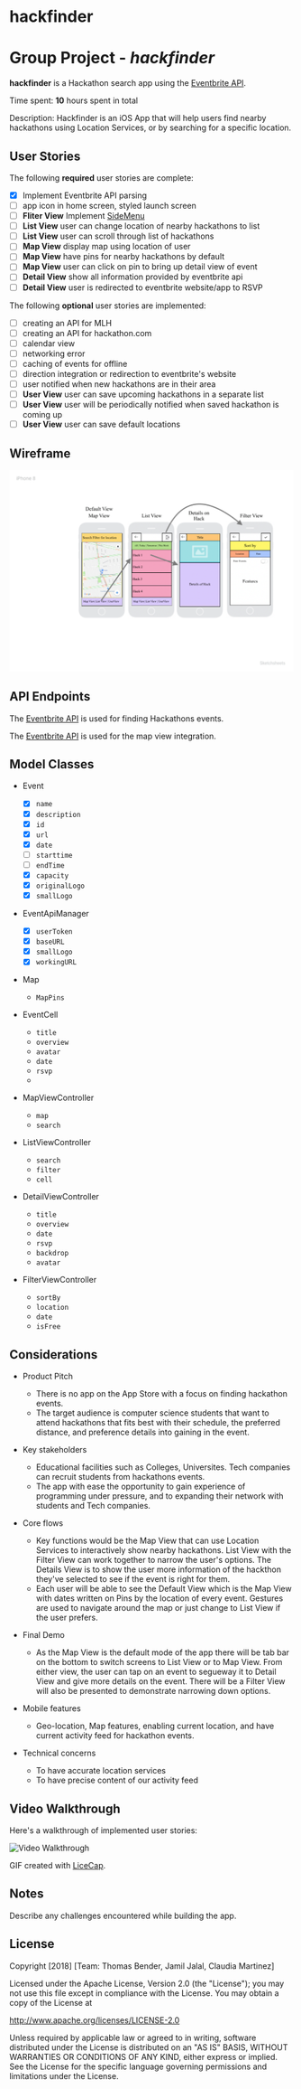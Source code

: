 # hackfinder
# Group Project - *hackfinder*


**hackfinder** is a Hackathon search app using the [Eventbrite API](https://www.eventbrite.com/developer/v3/).

Time spent: **10** hours spent in total

Description: 
Hackfinder is an iOS App that will help users find nearby hackathons using Location Services, or by searching for a specific location.

## User Stories

The following **required** user stories are complete:
- [x] Implement Eventbrite API parsing
- [ ] app icon in home screen, styled launch screen
- [ ] **Fliter View** Implement [SideMenu](https://github.com/jonkykong/SideMenu)
- [ ] **List View** user can change location of nearby hackathons to list
- [ ] **List View** user can scroll through list of hackathons
- [ ] **Map View** display map using location of user
- [ ] **Map View** have pins for nearby hackathons by default
- [ ] **Map View** user can click on pin to bring up detail view of event
- [ ] **Detail View** show all information provided by eventbrite api
- [ ] **Detail View** user is redirected to eventbrite website/app to RSVP

The following **optional** user stories are implemented:

- [ ] creating an API for MLH
- [ ] creating an API for hackathon.com
- [ ] calendar view
- [ ] networking error
- [ ] caching of events for offline
- [ ] direction integration or redirection to eventbrite's website
- [ ] user notified when new hackathons are in their area
- [ ] **User View** user can save upcoming hackathons in a separate list
- [ ] **User View** user will be periodically notified when saved hackathon is coming up
- [ ] **User View** user can save default locations

## Wireframe

<img src='https://raw.githubusercontent.com/hackfinder00/hackfinder/master/wireframe.png'>

## API Endpoints

The [Eventbrite API](https://cloud.google.com/maps-platform/) is used for finding Hackathons events.

The [Eventbrite API](https://cloud.google.com/maps-platform/) is used for the map view integration.

## Model Classes
- Event
  - [x] `name`
  - [x] `description`
  - [x] `id`
  - [x] `url`
  - [x] `date`
  - [ ] `starttime`
  - [ ] `endTime`
  - [x] `capacity`
  - [x] `originalLogo`
  - [x] `smallLogo`

- EventApiManager
  - [x] `userToken`
  - [x] `baseURL`
  - [x] `smallLogo`
  - [x] `workingURL`

- Map
  - `MapPins`

- EventCell
  - `title`
  - `overview`
  - `avatar`
  - `date`
  - `rsvp`
  - 

- MapViewController
  - `map`
  - `search`

- ListViewController
  - `search`
  - `filter`
  - `cell`

- DetailViewController
  - `title`
  - `overview`
  - `date`
  - `rsvp`
  - `backdrop`
  - `avatar`

- FilterViewController
  - `sortBy`
  - `location`
  - `date`
  - `isFree`
  
## Considerations
- Product Pitch
  - There is no app on the App Store with a focus on finding hackathon events. 
  - The target audience is computer science students that want to attend hackathons that fits best with their schedule, the preferred distance, and preference details into gaining in the event.
  
- Key stakeholders
  - Educational facilities such as Colleges, Universites. Tech companies can recruit students from hackathons events.
  - The app with ease the opportunity to gain experience of programming under pressure, and to expanding their network with students and Tech companies. 
  
- Core flows
  - Key functions would be the Map View that can use Location Services to interactively show nearby hackathons. List View with the Filter View can work together to narrow the user's options. The Details View is to show the user more information of the hackthon they've selected to see if the event is right for them.  
  - Each user will be able to see the Default View which is the Map View with dates written on Pins by the location of every event. Gestures are used to navigate around the map or just change to List View if the user prefers.
  
- Final Demo
  - As the Map View is the default mode of the app there will be tab bar on the bottom to switch screens to List View or to Map View. From either view, the user can tap on an event to segueway it to Detail View and give more details on the event. There will be a Filter View will also be presented to demonstrate narrowing down options.
 
- Mobile features
  - Geo-location, Map features, enabling current location, and have current activity feed for hackathon events.
  
- Technical concerns
  - To have accurate location services
  - To have precise content of our activity feed
  

## Video Walkthrough

Here's a walkthrough of implemented user stories:

<img src='http://i.imgur.com/link/to/your/gif/file.gif' title='Video Walkthrough' width='' alt='Video Walkthrough' />

GIF created with [LiceCap](http://www.cockos.com/licecap/).

## Notes

Describe any challenges encountered while building the app.

## License

Copyright [2018] [Team: Thomas Bender, Jamil Jalal, Claudia Martinez]

Licensed under the Apache License, Version 2.0 (the "License");
you may not use this file except in compliance with the License.
You may obtain a copy of the License at

http://www.apache.org/licenses/LICENSE-2.0

Unless required by applicable law or agreed to in writing, software
distributed under the License is distributed on an "AS IS" BASIS,
WITHOUT WARRANTIES OR CONDITIONS OF ANY KIND, either express or implied.
See the License for the specific language governing permissions and
limitations under the License.
